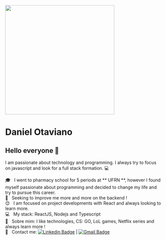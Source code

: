 <img width="350px" align="center" src="https://camo.githubusercontent.com/40fd69681b4b459e5c7556314ec4e2f91e898d99/68747470733a2f2f69322e77702e636f6d2f616c6c68746163636573732e696e666f2f77702d636f6e74656e742f75706c6f6164732f323031382f30332f70726f6772616d6d696e672e6769663f6669743d313238312532433731362673736c3d31">


# Daniel Otaviano

## Hello everyone 👋
I am passionate about technology and programming.
I always try to focus on javascript and look for a full stack formation. :computer:

🎓 &nbsp; I went to pharmacy school for 5 periods at ** UFRN **, however I found myself passionate about programming and decided to change my life and try to pursue this career.
 <br/> :purple_heart: &nbsp; Seeking to improve me more and more on the backend !
 <br/> :blush: &nbsp; I am focused on project developments with React and always looking to learn more.
 <br/> :computer: &nbsp; My stack: ReactJS, Nodejs and Typescript
 <br/> 💬  &nbsp; Sobre mim: I like technologies, CS: GO, LoL games, Netflix series and always learn more !
 <br/> :email: &nbsp; Contact me: [![Linkedin Badge](https://img.shields.io/badge/-danielotaviano-blue?style=flat-square&logo=Linkedin&logoColor=white&link=https://www.linkedin.com/in/daniel-otaviano-77b9a61b0/)](https://www.linkedin.com/in/daniel-otaviano-77b9a61b0/) 
| 
[![Gmail Badge](https://img.shields.io/badge/-danielpontes@ufrn.edu.br-c14438?style=flat-square&logo=Gmail&logoColor=white&link=mailto:danielpontes@ufrn.edu.br)](mailto:danielpontes@ufrn.edu.br)
